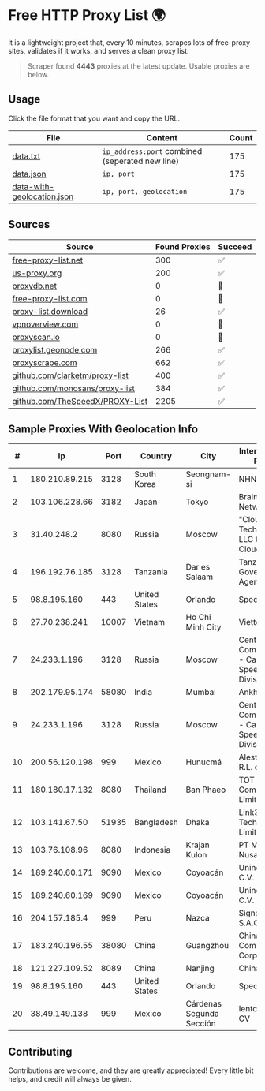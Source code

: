 
# Free HTTP Proxy List 🌍

It is a lightweight project that, every 10 minutes, scrapes lots of free-proxy sites, validates if it works, and serves a clean proxy list.


> Scraper found **4443** proxies at the latest update. Usable proxies are below.

## Usage

Click the file format that you want and copy the URL.


|File|Content|Count|
|----|-------|-----|
|[data.txt](https://raw.githubusercontent.com/themiralay/Proxy-List-World/master/data.txt)|`ip_address:port` combined (seperated new line)|175|
|[data.json](https://raw.githubusercontent.com/themiralay/Proxy-List-World/master/data.json)|`ip, port`|175|
|[data-with-geolocation.json](https://raw.githubusercontent.com/themiralay/Proxy-List-World/master/data-with-geolocation.json)|`ip, port, geolocation`|175|

## Sources

|Source|Found Proxies|Succeed|
|------|-------------|-------|
|[free-proxy-list.net](https://free-proxy-list.net)|300|✅|
|[us-proxy.org](https://www.us-proxy.org)|200|✅|
|[proxydb.net](http://proxydb.net)|0|🚫|
|[free-proxy-list.com](https://free-proxy-list.com/?page=&port=&type%5B%5D=http&type%5B%5D=https&up_time=0&search=Search)|0|🚫|
|[proxy-list.download](https://www.proxy-list.download/HTTP)|26|✅|
|[vpnoverview.com](https://vpnoverview.com/privacy/anonymous-browsing/free-proxy-servers)|0|🚫|
|[proxyscan.io](https://www.proxyscan.io)|0|🚫|
|[proxylist.geonode.com](https://proxylist.geonode.com/api/proxy-list?limit=300&page=1&sort_by=lastChecked&sort_type=desc&protocols=http,https)|266|✅|
|[proxyscrape.com](https://api.proxyscrape.com/v2/?request=displayproxies&protocol=http&timeout=10000&country=all&ssl=all&anonymity=all)|662|✅|
|[github.com/clarketm/proxy-list](https://raw.githubusercontent.com/clarketm/proxy-list/master/proxy-list-raw.txt)|400|✅|
|[github.com/monosans/proxy-list](https://raw.githubusercontent.com/monosans/proxy-list/main/proxies/http.txt)|384|✅|
|[github.com/TheSpeedX/PROXY-List](https://raw.githubusercontent.com/TheSpeedX/PROXY-List/master/http.txt)|2205|✅|


## Sample Proxies With Geolocation Info

|#|Ip|Port|Country|City|Internet Service Provider|
|-|--|----|-------|----|-------------------------|
|1|180.210.89.215|3128|South Korea|Seongnam-si|NHNCLOUD|
|2|103.106.228.66|3182|Japan|Tokyo|BrainStorm Network, Inc|
|3|31.40.248.2|8080|Russia|Moscow|"Cloud Technologies" LLC trading as Cloud.ru|
|4|196.192.76.185|3128|Tanzania|Dar es Salaam|Tanzania e-Government Agency|
|5|98.8.195.160|443|United States|Orlando|Spectrum|
|6|27.70.238.241|10007|Vietnam|Ho Chi Minh City|Viettel Group|
|7|24.233.1.196|3128|Russia|Moscow|Century Communications - CableHigh Speed Data Division|
|8|202.179.95.174|58080|India|Mumbai|Ankhnet|
|9|24.233.1.196|3128|Russia|Moscow|Century Communications - CableHigh Speed Data Division|
|10|200.56.120.198|999|Mexico|Hunucmá|Alestra, S. de R.L. de C.V.|
|11|180.180.17.132|8080|Thailand|Ban Phaeo|TOT Public Company Limited|
|12|103.141.67.50|51935|Bangladesh|Dhaka|Link3 Technologies Limited|
|13|103.76.108.96|8080|Indonesia|Krajan Kulon|PT Mahawira Nusantara Grup|
|14|189.240.60.171|9090|Mexico|Coyoacán|Uninet S.A. de C.V.|
|15|189.240.60.169|9090|Mexico|Coyoacán|Uninet S.A. de C.V.|
|16|204.157.185.4|999|Peru|Nazca|Signal Peru S.A.C|
|17|183.240.196.55|38080|China|Guangzhou|China Mobile Communications Corporation|
|18|121.227.109.52|8089|China|Nanjing|China Telecom|
|19|98.8.195.160|443|United States|Orlando|Spectrum|
|20|38.49.149.138|999|Mexico|Cárdenas Segunda Sección|Ientc S De RL De CV|



## Contributing

Contributions are welcome, and they are greatly appreciated! Every
little bit helps, and credit will always be given.

